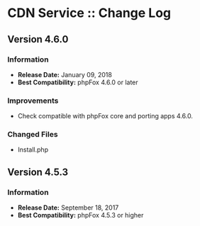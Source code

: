 # CDN Service :: Change Log #

## Version 4.6.0

### Information

- **Release Date:** January 09, 2018
- **Best Compatibility:** phpFox 4.6.0 or later

### Improvements

- Check compatible with phpFox core and porting apps 4.6.0.

### Changed Files

- Install.php

## Version 4.5.3 ##

### Information ###

- **Release Date:** September 18, 2017
- **Best Compatibility:** phpFox 4.5.3 or higher

